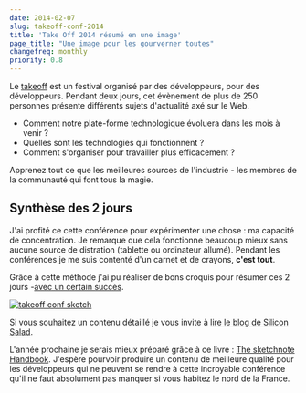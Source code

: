 ```yaml
---
date: 2014-02-07
slug: takeoff-conf-2014
title: 'Take Off 2014 résumé en une image'
page_title: "Une image pour les gourverner toutes"
changefreq: monthly
priority: 0.8
---
```


Le [takeoff](http://takeoffconf.com/2014) est un festival organisé par des développeurs, pour des développeurs. Pendant deux jours, cet évènement de plus de 250 personnes présente différents sujets d'actualité axé sur le Web.

- Comment notre plate-forme technologique évoluera dans les mois à venir ?
- Quelles sont les technologies qui fonctionnent ?
- Comment s'organiser pour travailler plus efficacement ?

Apprenez tout ce que les meilleures sources de l'industrie - les membres de la communauté qui font tous la magie.

## Synthèse des 2 jours

J'ai profité ce cette conférence pour expérimenter une chose : ma capacité de concentration. Je remarque que cela fonctionne beaucoup mieux sans aucune source de distration (tablette ou ordinateur allumé). Pendant les conférences je me suis contenté d'un carnet et de crayons, __c'est tout__.

Grâce à cette méthode j'ai pu réaliser de bons croquis pour résumer ces 2 jours -[avec un certain succès](https://medium.com/p/20102acc5c28).

[![takeoff conf sketch](http://farm4.staticflickr.com/3816/12342105995_062d650f8e_c.jpg)](http://www.flickr.com/photos/geekgrunge/12342105995/)

Si vous souhaitez un contenu détaillé je vous invite à [lire le blog de Silicon Salad](http://www.siliconsalad.com/blog/).

L'année prochaine je serais mieux préparé grâce à ce livre : [The sketchnote Handbook](http://www.amazon.fr/gp/product/0321857895/ref=as_li_ss_tl?ie=UTF8&camp=1642&creative=19458&creativeASIN=0321857895&linkCode=as2&tag=davidl-21). J'espère pourvoir produire un contenu de meilleure qualité pour les développeurs qui ne peuvent se rendre à cette incroyable conférence qu'il ne faut absolument pas manquer si vous habitez le nord de la France.
